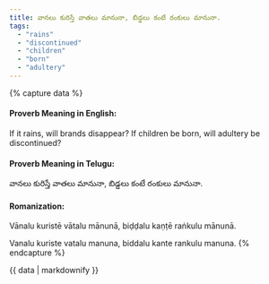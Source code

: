 ```yaml
---
title: వానలు కురిస్తే వాతలు మానునా, బిడ్డలు కంటే రంకులు మానునా.
tags:
  - "rains"
  - "discontinued"
  - "children"
  - "born"
  - "adultery"
---
```


{% capture data %}
#### Proverb Meaning in English:
If it rains, will brands disappear? If children be born, will adultery be discontinued?

#### Proverb Meaning in Telugu:
వానలు కురిస్తే వాతలు మానునా, బిడ్డలు కంటే రంకులు మానునా.

#### Romanization:
Vānalu kuristē vātalu mānunā, biḍḍalu kaṇṭē raṅkulu mānunā.

Vanalu kuriste vatalu manuna, biddalu kante rankulu manuna.
{% endcapture %}

{{ data | markdownify }}

